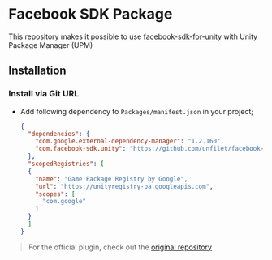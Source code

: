 # Facebook SDK Package

This repository makes it possible to use [facebook-sdk-for-unity](https://github.com/facebook/facebook-sdk-for-unity) with Unity Package Manager (UPM)

## Installation

### Install via Git URL

- Add following dependency to `Packages/manifest.json` in your project;

  ```json
  {
    "dependencies": {
      "com.google.external-dependency-manager": "1.2.160",
      "com.facebook-sdk.unity": "https://github.com/unfilet/facebook-unity-sdk.git#8.1.0"
    },
    "scopedRegistries": [
    {
      "name": "Game Package Registry by Google",
      "url": "https://unityregistry-pa.googleapis.com",
      "scopes": [
        "com.google"
      ]
    }
    ]
  }
  ```

> For the official plugin, check out the [original repository](https://github.com/facebook/facebook-sdk-for-unity)
